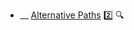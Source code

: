 * __ [Alternative Paths](./uml/alternativePaths) :two: <trigger for="pop:sequence-diagrams-alternativePaths-preview">:mag:</trigger>


<popover id="pop:sequence-diagrams-alternativePaths-preview" title=":mag: Alternative Paths" placement="right">
  <div slot="content">
    <include src=".\preview.md" />
  </div>
</popover>
